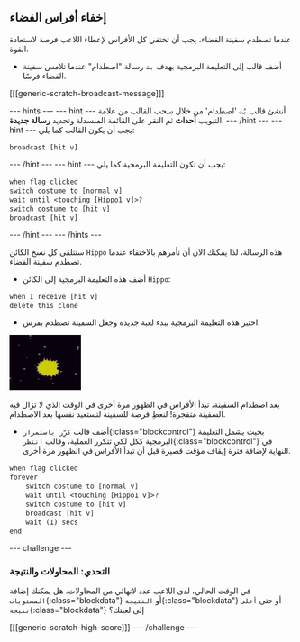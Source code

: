 ## إخفاء أفراس الفضاء

عندما تصطدم سفينة الفضاء، يجب أن تختفي كل الأفراس لإعطاء اللاعب فرصة لاستعادة القوة.

+ أضف قالب إلى التعليمة البرمجية بهدف `بث` رسالة "اصطدام" عندما تلامس سفينة الفضاء فرسًا.

[[[generic-scratch-broadcast-message]]]

--- hints ---
--- hint ---
أنشئ قالب `بُث` 'اصطدام' من خلال سحب القالب من علامة التبويب **أحداث** ثم النقر على القائمة المنسدلة وتحديد **رسالة جديدة**.
--- /hint ---
--- hint ---
يجب أن يكون القالب كما يلي:
```blocks
broadcast [hit v]
```
--- /hint ---
--- hint ---
يجب أن تكون التعليمة البرمجية كما يلي:

```blocks
when flag clicked
switch costume to [normal v]
wait until <touching [Hippo1 v]>?
switch costume to [hit v]
broadcast [hit v]
```
--- /hint ---
--- /hints ---

ستتلقى كل نسخ الكائن `Hippo` هذه الرسالة، لذا يمكنك الآن أن تأمرهم بالاختفاء عندما تصطدم سفينة الفضاء.

+ أضف هذه التعليمة البرمجية إلى الكائن `Hippo`:

```blocks
when I receive [hit v]
delete this clone
```

+ اختبر هذه التعليمة البرمجية ببدء لعبة جديدة وجعل السفينة تصطدم بفرس.

![screenshot](images/invaders-hippo-collide.png)

بعد اصطدام السفينة، تبدأ الأفراس في الظهور مرة أخرى في الوقت الذي لا تزال فيه السفينة متفجرة! لنعطِ فرصة للسفينة لتستعيد نفسها بعد الاصطدام.

+ أضف قالب `كرِّر باستمرار`{:class="blockcontrol"} بحيث يشمل التعليمة البرمجية ككل لكي تتكرر العملية، وقالب `انتظر`{:class="blockcontrol"} في النهاية لإضافة فترة إيقاف مؤقت قصيرة قبل أن تبدأ الأفراس في الظهور مرة أخرى.

```blocks
when flag clicked
forever
    switch costume to [normal v]
    wait until <touching [Hippo1 v]>?
    switch costume to [hit v]
    broadcast [hit v]
    wait (1) secs
end
```

--- challenge ---
### التحدي: المحاولات والنتيجة

في الوقت الحالي، لدى اللاعب عدد لانهائي من المحاولات. هل يمكنك إضافة `المستويات`{:class="blockdata"} أو `النتيجة`{:class="blockdata"} أو حتى `أعلى نتيجة`{:class="blockdata"} إلى لعبتك؟

[[[generic-scratch-high-score]]]
--- /challenge ---
